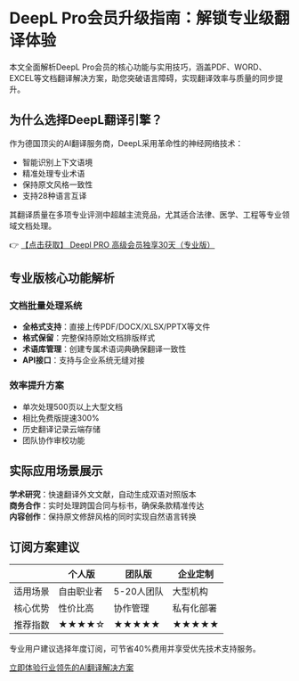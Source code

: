 # DeepL Pro会员升级指南：解锁专业级翻译体验

本文全面解析DeepL Pro会员的核心功能与实用技巧，涵盖PDF、WORD、EXCEL等文档翻译解决方案，助您突破语言障碍，实现翻译效率与质量的同步提升。

## 为什么选择DeepL翻译引擎？

作为德国顶尖的AI翻译服务商，DeepL采用革命性的神经网络技术：
- 智能识别上下文语境
- 精准处理专业术语
- 保持原文风格一致性
- 支持28种语言互译

其翻译质量在多项专业评测中超越主流竞品，尤其适合法律、医学、工程等专业领域文档处理。

👉 [【点击获取】 Deepl PRO 高级会员独享30天（专业版） ](https://bit.ly/DEepl)

## 专业版核心功能解析

### 文档批量处理系统
- **全格式支持**：直接上传PDF/DOCX/XLSX/PPTX等文件
- **格式保留**：完整保持原始文档排版样式
- **术语库管理**：创建专属术语词典确保翻译一致性
- **API接口**：支持与企业系统无缝对接

### 效率提升方案
- 单次处理500页以上大型文档
- 相比免费版提速300%
- 历史翻译记录云端存储
- 团队协作审校功能

## 实际应用场景展示

**学术研究**：快速翻译外文文献，自动生成双语对照版本  
**商务合作**：实时处理跨国合同与标书，确保条款精准传达  
**内容创作**：保持原文修辞风格的同时实现自然语言转换

## 订阅方案建议

||个人版|团队版|企业定制|
|---|---|---|---|
|适用场景|自由职业者|5-20人团队|大型机构|
|核心优势|性价比高|协作管理|私有化部署|
|推荐指数|★★★★☆|★★★★★|★★★★★|

专业用户建议选择年度订阅，可节省40%费用并享受优先技术支持服务。

[立即体验行业领先的AI翻译解决方案](https://bit.ly/DEepl)